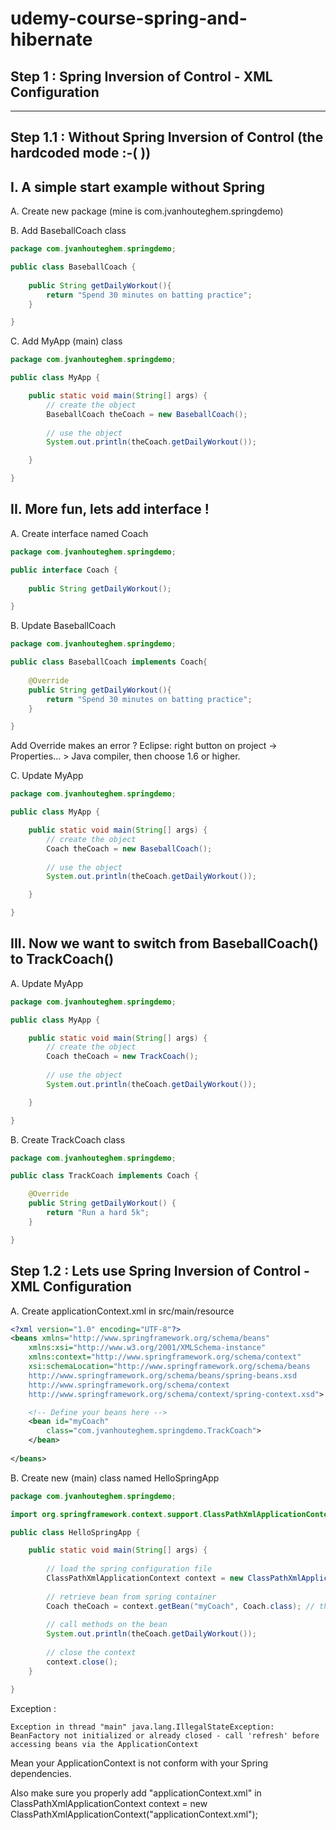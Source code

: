 # udemy-course-spring-and-hibernate

Step 1 : Spring Inversion of Control - XML Configuration
---
---

Step 1.1 : Without Spring Inversion of Control (the hardcoded mode :-( ))
---

I. A simple start example without Spring
---

A. Create new package (mine is com.jvanhouteghem.springdemo)

B. Add BaseballCoach class

```java
package com.jvanhouteghem.springdemo;

public class BaseballCoach {
	
	public String getDailyWorkout(){
		return "Spend 30 minutes on batting practice";
	}

}
```

C. Add MyApp (main) class

```java
package com.jvanhouteghem.springdemo;

public class MyApp {

	public static void main(String[] args) {
		// create the object
		BaseballCoach theCoach = new BaseballCoach();
		
		// use the object
		System.out.println(theCoach.getDailyWorkout());

	}

}
```

II. More fun, lets add interface ! 
---

A. Create interface named Coach

```java
package com.jvanhouteghem.springdemo;

public interface Coach {
	
	public String getDailyWorkout();

}
```

B. Update BaseballCoach 

```java
package com.jvanhouteghem.springdemo;

public class BaseballCoach implements Coach{
	
	@Override
	public String getDailyWorkout(){
		return "Spend 30 minutes on batting practice";
	}

}
```

Add Override makes an error ?
Eclipse: right button on project -> Properties... > Java compiler, then choose 1.6 or higher.

C. Update MyApp

```java
package com.jvanhouteghem.springdemo;

public class MyApp {

	public static void main(String[] args) {
		// create the object
		Coach theCoach = new BaseballCoach();
		
		// use the object
		System.out.println(theCoach.getDailyWorkout());

	}

}
```

III. Now we want to switch from BaseballCoach() to TrackCoach()
---

A. Update MyApp

```java
package com.jvanhouteghem.springdemo;

public class MyApp {

	public static void main(String[] args) {
		// create the object
		Coach theCoach = new TrackCoach();
		
		// use the object
		System.out.println(theCoach.getDailyWorkout());

	}

}
```

B. Create TrackCoach class

```java
package com.jvanhouteghem.springdemo;

public class TrackCoach implements Coach {

	@Override
	public String getDailyWorkout() {
		return "Run a hard 5k";
	}

}

```

Step 1.2 : Lets use Spring Inversion of Control - XML Configuration
---

A. Create applicationContext.xml in src/main/resource

```xml
<?xml version="1.0" encoding="UTF-8"?>
<beans xmlns="http://www.springframework.org/schema/beans"
    xmlns:xsi="http://www.w3.org/2001/XMLSchema-instance" 
    xmlns:context="http://www.springframework.org/schema/context"
    xsi:schemaLocation="http://www.springframework.org/schema/beans
    http://www.springframework.org/schema/beans/spring-beans.xsd
    http://www.springframework.org/schema/context
    http://www.springframework.org/schema/context/spring-context.xsd">

    <!-- Define your beans here -->
    <bean id="myCoach" 
    	class="com.jvanhouteghem.springdemo.TrackCoach">
    </bean>
    
</beans>
```

B. Create new (main) class named HelloSpringApp

```java
package com.jvanhouteghem.springdemo;

import org.springframework.context.support.ClassPathXmlApplicationContext;

public class HelloSpringApp {

	public static void main(String[] args) {
		
		// load the spring configuration file
		ClassPathXmlApplicationContext context = new ClassPathXmlApplicationContext();
		
		// retrieve bean from spring container
		Coach theCoach = context.getBean("myCoach", Coach.class); // the bean id
		
		// call methods on the bean
		System.out.println(theCoach.getDailyWorkout());
		
		// close the context
		context.close();
	}

}
```

Exception : 
```
Exception in thread "main" java.lang.IllegalStateException: BeanFactory not initialized or already closed - call 'refresh' before accessing beans via the ApplicationContext
```
Mean your ApplicationContext is not conform with your Spring dependencies.

Also make sure you properly add "applicationContext.xml" in ClassPathXmlApplicationContext context = new ClassPathXmlApplicationContext("applicationContext.xml");